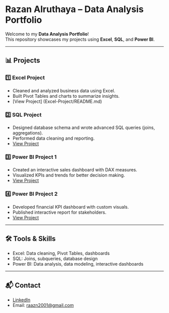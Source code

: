 # Razan Alruthaya – Data Analysis Portfolio

Welcome to my **Data Analysis Portfolio**!  
This repository showcases my projects using **Excel**, **SQL**, and **Power BI**.

---

## 📊 Projects

### 1️⃣ Excel Project
- Cleaned and analyzed business data using Excel.
- Built Pivot Tables and charts to summarize insights.
- [View Project] (Excel-Project/README.md)


### 2️⃣ SQL Project
- Designed database schema and wrote advanced SQL queries (joins, aggregations).
- Performed data cleaning and reporting.
- [View Project](SQL-Project)

### 3️⃣ Power BI Project 1
- Created an interactive sales dashboard with DAX measures.
- Visualized KPIs and trends for better decision making.
- [View Project](PowerBI-Project1)

### 4️⃣ Power BI Project 2
- Developed financial KPI dashboard with custom visuals.
- Published interactive report for stakeholders.
- [View Project](PowerBI-Project2)

---

## 🛠️ Tools & Skills
- Excel: Data cleaning, Pivot Tables, dashboards  
- SQL: Joins, subqueries, database design  
- Power BI: Data analysis, data modeling, interactive dashboards  

---

## 📬 Contact
- [LinkedIn](https://www.linkedin.com/in/razanalruthaya)
- Email: raazn2001@gmail.com

